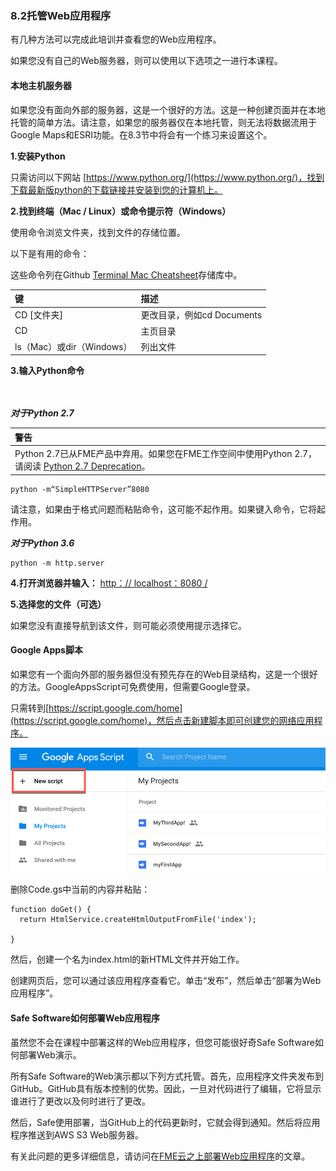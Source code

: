 ### 8.2托管Web应用程序

有几种方法可以完成此培训并查看您的Web应用程序。

如果您没有自己的Web服务器，则可以使用以下选项之一进行本课程。

#### 本地主机服务器

如果您没有面向外部的服务器，这是一个很好的方法。这是一种创建页面并在本地托管的简单方法。请注意，如果您的服务器仅在本地托管，则无法将数据流用于Google Maps和ESRI功能。在8.3节中将会有一个练习来设置这个。

**1.安装Python**

只需访问以下网站 [https://www.python.org/](https://www.python.org/)，找到下载最新版python的下载链接并安装到您的计算机上。

**2.找到终端（Mac / Linux）或命令提示符（Windows）**

使用命令浏览文件夹，找到文件的存储位置。

以下是有用的命令：

这些命令列在Github [Terminal Mac Cheatsheet](https://github.com/0nn0/terminal-mac-cheatsheet)存储库中。

| 键 | 描述 |
| :--- | :--- |
| CD \[文件夹\] | 更改目录，例如cd Documents |
| CD |  主页目录 |
| ls（Mac）或dir（Windows） | 列出文件 |

 **3.输入Python命令**  

<br><br>
_**对于Python 2.7**_

|  警告 |
| :--- |
|  Python 2.7已从FME产品中弃用。如果您在FME工作空间中使用Python 2.7，请阅读 [Python 2.7 Deprecation](https://knowledge.safe.com/articles/71635/python-27-deprecation.html)。 |

```text
python -m“SimpleHTTPServer”8080
```

请注意，如果由于格式问题而粘贴命令，这可能不起作用。如果键入命令，它将起作用。  
  
 _**对于Python 3.6**_

```text
python -m http.server
```

**4.打开浏览器并输入：** [http：// localhost：8080 /](http://localhost:8080/)

**5.选择您的文件（可选）**

如果您没有直接导航到该文件，则可能必须使用提示选择它。

#### Google Apps脚本

如果您有一个面向外部的服务器但没有预先存在的Web目录结构，这是一个很好的方法。GoogleAppsScript可免费使用，但需要Google登录。

只需转到[https://script.google.com/home](https://script.google.com/home)，然后点击新建脚本即可创建您的网络应用程序。

[![](../.gitbook/assets/8.2.1.googleappsscript.png)](https://github.com/xuhengxx/FMETraining-1/tree/b47e2c2ddcf98cce07f6af233242f0087d2d374d/FMESERVER_RESTAPI8Session2/Images/8.2.1.GoogleAppsScript.png)

删除Code.gs中当前的内容并粘贴：

```text
function doGet() {
  return HtmlService.createHtmlOutputFromFile('index');

}
```

然后，创建一个名为index.html的新HTML文件并开始工作。

创建网页后，您可以通过该应用程序查看它。单击“发布”，然后单击“部署为Web应用程序”。

#### Safe Software如何部署Web应用程序

虽然您不会在课程中部署这样的Web应用程序，但您可能很好奇Safe Software如何部署Web演示。

所有Safe Software的Web演示都以下列方式托管。首先，应用程序文件夹发布到GitHub。GitHub具有版本控制的优势。因此，一旦对代码进行了编辑，它将显示谁进行了更改以及何时进行了更改。

然后，Safe使用部署，当GitHub上的代码更新时，它就会得到通知。然后将应用程序推送到AWS S3 Web服务器。

有关此问题的更多详细信息，请访问在[FME云之上部署Web应用程序](https://knowledge.safe.com/articles/677/deploying-a-web-application-on-top-of-fme-cloud-s3.html)的文章。

